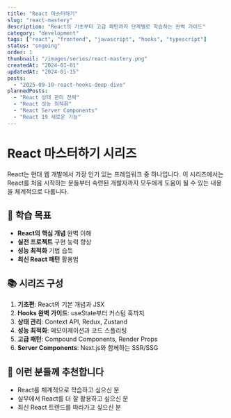 ```yaml
---
title: "React 마스터하기"
slug: "react-mastery"
description: "React의 기초부터 고급 패턴까지 단계별로 학습하는 완벽 가이드"
category: "development"
tags: ["react", "frontend", "javascript", "hooks", "typescript"]
status: "ongoing"
order: 1
thumbnail: "/images/series/react-mastery.png"
createdAt: "2024-01-01"
updatedAt: "2024-01-15"
posts:
  - "2025-09-10-react-hooks-deep-dive"
plannedPosts:
  - "React 상태 관리 전략"
  - "React 성능 최적화"
  - "React Server Components"
  - "React 19 새로운 기능"
---
```


# React 마스터하기 시리즈

React는 현대 웹 개발에서 가장 인기 있는 프레임워크 중 하나입니다. 이 시리즈에서는 React를 처음 시작하는 분들부터 숙련된 개발자까지 모두에게 도움이 될 수 있는 내용을 체계적으로 다룹니다.

## 🎯 학습 목표

- **React의 핵심 개념** 완벽 이해
- **실전 프로젝트** 구현 능력 향상
- **성능 최적화** 기법 습득
- **최신 React 패턴** 활용법

## 📚 시리즈 구성

1. **기초편**: React의 기본 개념과 JSX
2. **Hooks 완벽 가이드**: useState부터 커스텀 훅까지
3. **상태 관리**: Context API, Redux, Zustand
4. **성능 최적화**: 메모이제이션과 코드 스플리팅
5. **고급 패턴**: Compound Components, Render Props
6. **Server Components**: Next.js와 함께하는 SSR/SSG

## 🚀 이런 분들께 추천합니다

- React를 체계적으로 학습하고 싶으신 분
- 실무에서 React를 더 잘 활용하고 싶으신 분
- 최신 React 트렌드를 따라가고 싶으신 분